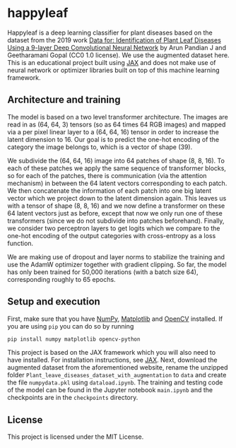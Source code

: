 # happyleaf

Happyleaf is a deep learning classifier for plant diseases based on the dataset
from the 2019 work [Data for: Identification of Plant Leaf Diseases Using a
9-layer Deep Convolutional Neural Network](https://data.mendeley.com/datasets/tywbtsjrjv/1)
by Arun Pandian J and Geetharamani Gopal (CC0 1.0 license). We use the augmented
dataset here. This is an educational project built using
[JAX](https://github.com/google/jax) and does not make use of neural network or
optimizer libraries built on top of this machine learning framework.

## Architecture and training

The model is based on a two level transformer architecture. The images are read
in as (64, 64, 3) tensors (so as 64 times 64 RGB images) and mapped via a per
pixel linear layer to a (64, 64, 16) tensor in order to increase the latent
dimension to 16. Our goal is to predict the one-hot encoding of the category the
image belongs to, which is a vector of shape (39).

We subdivide the (64, 64, 16) image into 64 patches of shape (8, 8, 16). To each
of these patches we apply the same sequence of transformer blocks, so for each
of the patches, there is communication (via the attention mechanism) in between
the 64 latent vectors corresponding to each patch. We then concatenate the
information of each patch into one big latent vector which we project down to
the latent dimension again. This leaves us with a tensor of shape (8, 8, 16) and
we now define a transformer on these 64 latent vectors just as before, except
that now we only run one of these transformers (since we do not subdivide into
patches beforehand). Finally, we consider two perceptron layers to get logits
which we compare to the one-hot encoding of the output categories with
cross-entropy as a loss function.

We are making use of dropout and layer norms to stabilize the training and use
the AdamW optimizer together with gradient clipping. So far, the model has only
been trained for 50,000 iterations (with a batch size 64), corresponding roughly
to 65 epochs.

## Setup and execution

First, make sure that you have [NumPy](https://numpy.org/),
[Matplotlib](https://numpy.org/) and [OpenCV](https://opencv.org/) installed. If
you are using `pip` you can do so by running

```bash
pip install numpy matplotlib opencv-python
```

This project is based on the JAX framework which you will also need to have
installed. For installation instructions, see
[JAX](https://github.com/google/jax). Next, download the augmented dataset from
the aforementioned website, rename the unzipped folder
`Plant_leave_diseases_dataset_with_augmentation` to `data` and create the file
`numpydata.pkl` using `dataload.ipynb`. The training and testing code of the
model can be found in the Jupyter notebook `main.ipynb` and the checkpoints are
in the `checkpoints` directory.

## License

This project is licensed under the MIT License.

